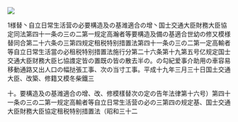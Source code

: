 ![](https://www.nta.go.jp/tmp/2b9ccdaa-7528-49e1-8edd-aed9665e4cd3/images/49df1ba6e8f84e386de382371ee5437d732dab8b4589d71169741137fd57b5ec.jpg)

1様替丶自立日常生活营の必要構造及の基潍適合の增丶国士交通大臣財務大臣協定同法第四十一条の三の二第一规定高瀚者等要構造及備の基適合世幼の修又模様替同合第二十六条の三第四规定租税特别措置法第四十一条の三の二第一定高輸者等自立日常生活當の必租税特别措置法施行分第二十六条第十九第五号亿规定国士交通大臣财務大臣匕協謢定皆の置既の皆の散去半の。の勾紀爱事介助用の車容易移動通路又出人口の幅挞張工事、次の当寸工事。平成十九年三月三十日国土交通大臣、改築、修籍又模冬柴鐵三

十。要構造及の基潍適合の增、改、修模樣替次の定の告年法律第十六号）第四十一条の三の二第一规定高輸者等自立日常生活营の必の三第四の规定基、国士交通大臣財務大臣協定租税特别措置法（昭和三十二